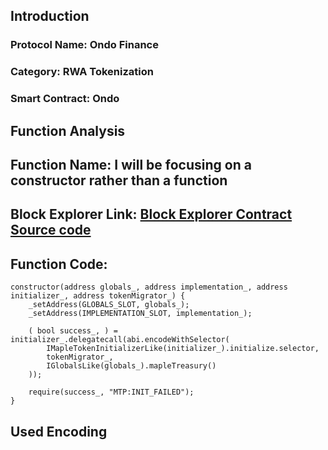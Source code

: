 ## Introduction
<h3>Protocol Name: Ondo Finance</h3>
<h3>Category: RWA Tokenization</h3>
<h3>Smart Contract: Ondo</h3>

## Function Analysis
<h2>Function Name: I will be focusing on a constructor rather than a function</h2>
<h2>Block Explorer Link: <a href="https://etherscan.io/address/0x1915A8dE08A92b846dF7C845e140E4b0714820bd#code">Block Explorer Contract Source code</a></h2>
<h2>Function Code: </h2>    
  <p>
    
    constructor(address globals_, address implementation_, address initializer_, address tokenMigrator_) {
        _setAddress(GLOBALS_SLOT, globals_);
        _setAddress(IMPLEMENTATION_SLOT, implementation_);

        ( bool success_, ) = initializer_.delegatecall(abi.encodeWithSelector(
            IMapleTokenInitializerLike(initializer_).initialize.selector,
            tokenMigrator_,
            IGlobalsLike(globals_).mapleTreasury()
        ));

        require(success_, "MTP:INIT_FAILED");
    }
  </p>

  <h2>Used Encoding</h2>
